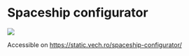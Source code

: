 # Spaceship configurator

![](https://i.imgur.com/FYmidRs.png)

Accessible on https://static.vech.ro/spaceship-configurator/